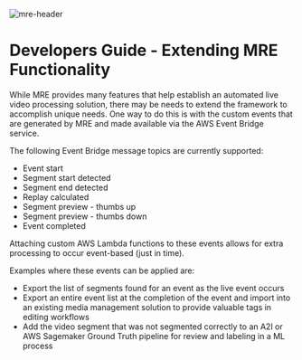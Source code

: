 ![mre-header](mre-header-1.png)

# Developers Guide - Extending MRE Functionality

While MRE provides many features that help establish an automated live video processing solution, there may be needs to extend the framework to accomplish unique needs. One way to do this is with the custom events that are generated by MRE and made available via the AWS Event Bridge service.

The following Event Bridge message topics are currently supported:
- Event start
- Segment start detected
- Segment end detected
- Replay calculated
- Segment preview - thumbs up
- Segment preview - thumbs down
- Event completed

Attaching custom AWS Lambda functions to these events allows for extra processing to occur event-based (just in time).

Examples where these events can be applied are:
- Export the list of segments found for an event as the live event occurs
- Export an entire event list at the completion of the event and import into an existing media management solution to provide valuable tags in editing workflows
- Add the video segment that was not segmented correctly to an A2I or AWS Sagemaker Ground Truth pipeline for review and labeling in a ML process

  
